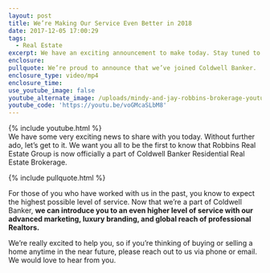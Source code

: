 ```yaml
---
layout: post
title: We’re Making Our Service Even Better in 2018
date: 2017-12-05 17:00:29
tags:
  - Real Estate
excerpt: We have an exciting announcement to make today. Stay tuned to see what it is.
enclosure:
pullquote: We’re proud to announce that we’ve joined Coldwell Banker.
enclosure_type: video/mp4
enclosure_time:
use_youtube_image: false
youtube_alternate_image: /uploads/mindy-and-jay-robbins-brokerage-youtube.jpg
youtube_code: 'https://youtu.be/voGMcaSLbM8'
---
```



{% include youtube.html %}<br>We have some very exciting news to share with you today. Without further ado, let’s get to it. We want you all to be the first to know that Robbins Real Estate Group is now officially a part of Coldwell Banker Residential Real Estate Brokerage.

{% include pullquote.html %}

For those of you who have worked with us in the past, you know to expect the highest possible level of service. Now that we’re a part of Coldwell Banker, **we can introduce you to an even higher level of service with our advanced marketing, luxury branding, and global reach of professional Realtors.**

We’re really excited to help you, so if you’re thinking of buying or selling a home anytime in the near future, please reach out to us via phone or email. We would love to hear from you.